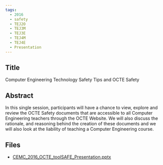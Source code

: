 ```yaml
---
tags:
  - 2016
  - safety
  - TEJ2O
  - TEJ3M
  - TEJ3E
  - TEJ4M
  - TEJ4E
  - Presentation
---
```

    
## Title

Computer Engineering Technology Safety Tips and OCTE Safety 

## Abstract

In this single session, participants will have a chance to view, explore and review the OCTE Safety documents that are accessible to all Computer Engineering teachers through the OCTE Website.  We will also discuss the rationale, and reasoning behind the creation of these documents and we will also look at the liability of teaching a Computer Engineering course.

## Files

- [CEMC_2016_OCTE_toolSAFE_Presentation.pptx](resources/2016/Robert_Ceccato/CEMC_2016_OCTE_toolSAFE_Presentation.pptx)
